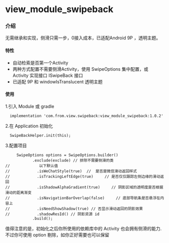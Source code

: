 # view_module_swipeback

### 介绍
无需继承和实现，侧滑只需一步，0接入成本，已适配Android 9P ，透明主题。

#### 特性
- 自动检索是否第一个Activity
- 两种方式配置不需要侧滑Activity，使用 SwipeOptions 集中配置，或 Activity 实现接口 ISwipeBack 接口
- 已适配 9P 和 windowIsTranslucent 透明主题

#### 使用
1.引入 Module 或 gradle
```
  implementation 'com.from.view.swipeback:view_module_swipeback:1.0.2'
```

2.在 Application 初始化
```
  SwipeBackHelper.init(this);
```
3.配置项目
```
     SwipeOptions options = SwipeOptions.builder()
            .exclude(exclude) // 排除不需要侧滑的类
//             以下默认值
//            .isWeChatStyle(true)  //  是否是微信滑动返回样式
//            .isTrackingLeftEdge(true)     // 是否仅仅跟踪左侧边缘的滑动返回
//            .isShadowAlphaGradient(true)     // 阴影区域的透明度是否根据滑动的距离渐变
//            .isNavigationBarOverlap(false)     // 底部导航条是否悬浮在内容上
//            .isNeedShowShadow(true) // 否显示滑动返回的阴影效果
//            .shadowResId() // 阴影资源 id
            .build();
```

值得注意的是，初始化之后你所使用的依赖库中的 Activity 也会拥有侧滑的能力.
不过你可使用 option 剔除，如你正好需要也可以保留








